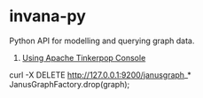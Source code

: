 # invana-py

Python API for modelling and querying graph data. 

1. [Using Apache Tinkerpop Console](tinkerpop-console.md)

curl -X DELETE http://127.0.0.1:9200/janusgraph_*
JanusGraphFactory.drop(graph);